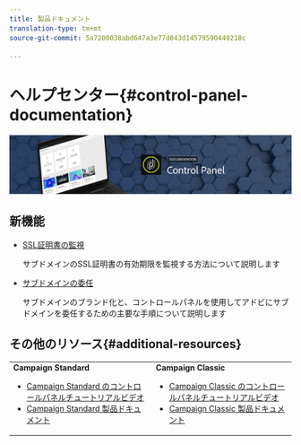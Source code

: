 ```yaml
---
title: 製品ドキュメント
translation-type: tm+mt
source-git-commit: 5a7200038abd647a3e77d043d14579590449218c

---
```



# ヘルプセンター{#control-panel-documentation}

![](assets/do-not-localize/banner.png)

## 新機能

* [SSL証明書の監視](subdomains-certificates/using/monitoring-ssl-certificates.md)

   サブドメインのSSL証明書の有効期限を監視する方法について説明します

* [サブドメインの委任](subdomains-certificates/using/subdomains-branding.md)

   サブドメインのブランド化と、コントロールパネルを使用してアドビにサブドメインを委任するための主要な手順について説明します

## その他のリソース{#additional-resources}

<table>
    <tr>
        <td><b>Campaign Standard</b><br/>
        <ul>
            <li><a href="https://docs.adobe.com/content/help/en/campaign-learn/campaign-standard-tutorials/administrating/control-panel/control-panel-overview.html">Campaign Standard のコントロールパネルチュートリアルビデオ</a></li>
            <li><a href="https://docs.adobe.com/content/help/en/campaign-standard/using/campaign-standard-home.html">Campaign Standard 製品ドキュメント</a></li>
        </ul>
        </td>
        <td><b>Campaign Classic</b><br/>
        <ul>
            <li><a href="https://docs.adobe.com/content/help/en/campaign-learn/campaign-classic-tutorials/administrating/control-panel-acc/control-panel-overview.html">Campaign Classic のコントロールパネルチュートリアルビデオ</a></li>
            <li><a href="https://docs.adobe.com/content/help/en/campaign-classic/using/campaign-classic-home.html">Campaign Classic 製品ドキュメント</a></li>
        </ul>
        </td>
    </tr>
</table>
